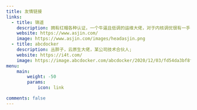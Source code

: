 ```yaml
---
title: 友情链接
links:
  - title: 锦遥
    description: 拥有红帽各种认证，一个牛逼且低调的运维大佬，对于内核调优很有一手；
    website: https://www.asjin.com/
    image: https://www.asjin.com/images/headasjin.png
  - title: abcdocker
    description: 丛胖子，云原生大佬，某公司技术合伙人;
    website: https://i4t.com/
    image: https://image.abcdocker.com/abcdocker/2020/12/03/fd54da3bf8fa3/fd54da3bf8fa3.svg
menu:
    main: 
        weight: -50
        params:
            icon: link

comments: false
---
```


